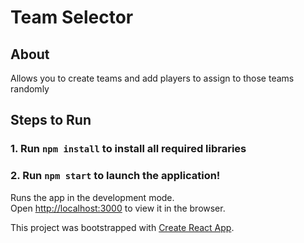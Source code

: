 # Team Selector

## About

Allows you to create teams and add players to assign to those teams randomly

## Steps to Run

### 1. Run `npm install` to install all required libraries

### 2. Run `npm start` to launch the application!

Runs the app in the development mode.\
Open [http://localhost:3000](http://localhost:3000) to view it in the browser.


This project was bootstrapped with [Create React App](https://github.com/facebook/create-react-app).
